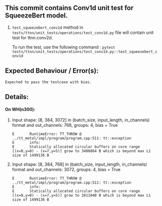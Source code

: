 ## This commit contains Conv1d unit test for SqueezeBert model.

1. `test_squeezebert_conv1d` method in `tests/ttnn/unit_tests/operations/test_conv1d.py` file will contain unit test for ttnn.conv2d.

    To run the test, use the following command : `pytest tests/ttnn/unit_tests/operations/test_conv1d.py::test_squeezebert_conv1d`

## Expected Behaviour / Error(s):

    Expected to pass the testcase with bias.

## Details:

#### On WH(n300):


1. Input shape: [8, 384, 3072] in (batch_size, input_length, in_channels) format and out_channels: 768, groups: 4, bias = True
    ```
    E       RuntimeError: TT_THROW @ ../tt_metal/impl/program/program.cpp:511: tt::exception
    E       info:
    E       Statically allocated circular buffers on core range [(x=0,y=0) - (x=7,y=5)] grow to 3400864 B which is beyond max L1 size of 1499136 B
    ```
2. Input shape: [8, 384, 768] in (batch_size, input_length, in_channels) format and out_channels: 3072, groups: 4, bias = True
    ```
    E       RuntimeError: TT_THROW @ ../tt_metal/impl/program/program.cpp:511: tt::exception
    E       info:
    E       Statically allocated circular buffers on core range [(x=0,y=0) - (x=7,y=5)] grow to 2811040 B which is beyond max L1 size of 1499136 B

    ```
